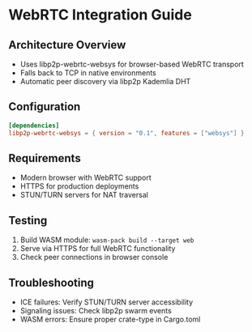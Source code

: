 # WebRTC Integration Guide

## Architecture Overview
- Uses libp2p-webrtc-websys for browser-based WebRTC transport
- Falls back to TCP in native environments
- Automatic peer discovery via libp2p Kademlia DHT

## Configuration
```toml
[dependencies]
libp2p-webrtc-websys = { version = "0.1", features = ["websys"] }
```

## Requirements
- Modern browser with WebRTC support
- HTTPS for production deployments
- STUN/TURN servers for NAT traversal

## Testing
1. Build WASM module: `wasm-pack build --target web`
2. Serve via HTTPS for full WebRTC functionality
3. Check peer connections in browser console

## Troubleshooting
- ICE failures: Verify STUN/TURN server accessibility
- Signaling issues: Check libp2p swarm events
- WASM errors: Ensure proper crate-type in Cargo.toml
